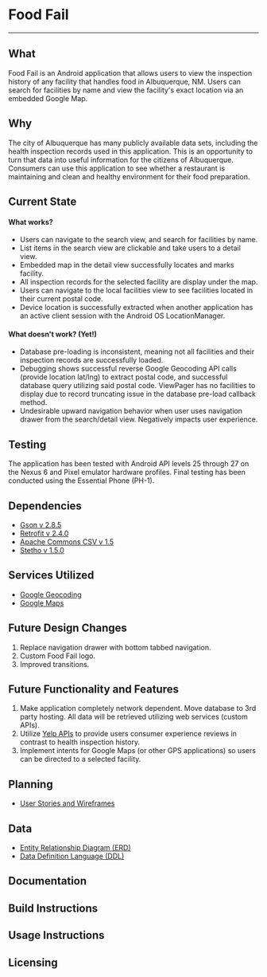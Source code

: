 # Food Fail
***

## What
Food Fail is an Android application that allows users to view the  inspection history of any facility that handles food in Albuquerque, NM. Users can search for facilities by name and view the facility's exact location via an embedded Google Map.

## Why
The city of   Albuquerque has many publicly available data sets, including the health inspection records used in this application. This is an opportunity to turn that data into useful information for the citizens of Albuquerque. Consumers can use this application to see whether a restaurant is maintaining and clean and healthy environment for their food preparation.

## Current State
#### What works?
- Users can navigate to the search view, and search for facilities by name.
- List items in the search view are clickable and take users to a detail view.
- Embedded map in the detail view successfully locates and marks facility.
- All inspection records for the selected facility are display under the map.
- Users can navigate to the local facilities view to see facilities located in their current postal code.
- Device location is successfully extracted when another application has an active client session with the Android OS LocationManager.

#### What doesn't work? (Yet!)
- Database pre-loading is inconsistent, meaning not all facilities and their inspection records are successfully loaded.
- Debugging shows successful reverse Google Geocoding API calls (provide location lat/lng) to extract postal code, and successful database query utilizing said postal code. ViewPager has no facilities to display due to record truncating issue in the database pre-load callback method.
- Undesirable upward navigation behavior when user uses navigation drawer from the search/detail view. Negatively impacts user experience.

## Testing
The application has been tested with Android API levels 25 through 27 on the Nexus 6 and Pixel emulator hardware profiles. Final testing has been conducted using the Essential Phone (PH-1).


## Dependencies
- [Gson v 2.8.5](https://github.com/google/gson)
- [Retrofit v 2.4.0](https://square.github.io/retrofit/)
- [Apache Commons CSV v 1.5](https://commons.apache.org/proper/commons-csv/)
- [Stetho v 1.5.0](https://facebook.github.io/stetho/)

## Services Utilized
- [Google Geocoding](https://developers.google.com/maps/documentation/javascript/geocoding)
- [Google Maps](https://cloud.google.com/maps-platform/)

## Future Design Changes
1. Replace navigation drawer with bottom tabbed navigation.
2. Custom Food Fail logo.
3. Improved transitions.

## Future Functionality and Features
1. Make application completely network dependent. Move database to 3rd party hosting. All data will be retrieved utilizing web services (custom APIs).
2. Utilize [Yelp APIs](https://www.yelp.com/developers) to provide users consumer experience reviews in contrast to health inspection history.
3. Implement intents for Google Maps (or other GPS applications) so users can be directed to a selected facility.

## Planning
- [User Stories and Wireframes](planning/User_Story_Frame.pdf)

## Data
- [Entity Relationship Diagram (ERD)](database/ERD.pdf)
- [Data Definition Language (DDL)](database/ddl.sql)

## Documentation


## Build Instructions


## Usage Instructions

## Licensing
